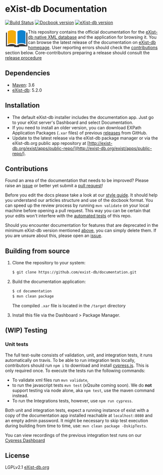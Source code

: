 # eXist-db Documentation
[![Build Status](https://travis-ci.com/eXist-db/documentation.svg?branch=master)](https://travis-ci.com/eXist-db/documentation)
[![Docbook version](https://img.shields.io/badge/docbook-5.0-19a5a4.svg)](http://docbook.org/xml/5.0/)
[![eXist-db version](https://img.shields.io/badge/eXist_db-5.2.0-blue.svg)](http://www.exist-db.org/exist/apps/homepage/index.html)

<img src="src/main/xar-resources/icon.png" align="left" width="15%"/>

This repository contains the official documentation for the [eXist-db native XML database](http://www.exist-db.org) and the application for browsing it. You can browse the latest release of the documentation on [eXist-db homepage](http://exist-db.org/exist/apps/doc/). User reporting errors should check the [contributions](#contributions) section below. Core-contributors preparing a release should consult the [release procedure](RELEASE.md)

## Dependencies
-   [Maven](https://maven.apache.org): 3.6
-   [eXist-db](http://exist-db.org): 5.2.0

## Installation
-   The default eXist-db installer includes the documentation app. Just go to your eXist server's Dashboard and select Documentation.
-   If you need to install an older version, you can download EXPath Application Packages (`.xar` files) of previous [releases](https://github.com/eXist-db/documentation/releases) from GitHub.
-   Update to the latest release via the eXist-db package manager or via the eXist-db.org public app repository at [http://exist-db.org/exist/apps/public-repo/](http://exist-db.org/exist/apps/public-repo/).

## Contributions
Found an area of the documentation that needs to be improved? Please raise an [issue](https://github.com/eXist-db/documentation/issues) or better yet submit a [pull request](https://github.com/eXist-db/documentation/pulls)!

Before you edit the docs please take a look at our [style guide](https://www.exist-db.org/exist/apps/doc/author-reference). It should help you understand our articles structure and use of the docbook format. You can speed up the review process by running `mvn validate` on your local machine before opening a pull request. This way you can be certain that your edits won't interfere with the [automated tests](https://travis-ci.org/eXist-db/documentation) of this repo.

Should you encounter documentation for features that are deprecated in the minimum eXist-db version mentioned [above](#dependencies), you can simply delete them. If you are unsure about this, please open an [issue](https://github.com/eXist-db/documentation/issues).

## Building from source
1.  Clone the repository to your system:
    ```bash
    $ git clone https://github.com/exist-db/documentation.git
    ```

2.  Build the documentation application:
    ```bash
    $ cd documentation
    $ mvn clean package
    ```
    The compiled `.xar` file is located in the `/target` directory

3.  Install this file via the Dashboard > Package Manager.

## (WIP) Testing

### Unit tests
The full test-suite consists of validation, unit, and integration tests, it runs automatically on travis. To be able to run integration tests locally, contributors should run `npm i` to download and install [cypress.js](https://www.cypress.io). This is only required once. To execute the tests run the following commands:          
-   To validate xml files run `mvn validate`,
-   to run the javascript tests `mvn test` (xQsuite coming soon). We do **not** support testing via node alone, aka `npm test`, use the maven command instead.
-   To run the Integrations tests, however, use `npm run cypress`.

Both unit and integration tests, expect a running instance of exist with a copy of the documentation app installed reachable at `localhost:8080` and an empty admin password. It might be necessary to skip test execution during building from time to time, use: `mvn clean package -DskipTests`.

You can view recordings of the previous integration test runs on our [Cypress Dashboard](https://dashboard.cypress.io/#/projects/h8zx19/runs)

## License
LGPLv2.1 [eXist-db.org](http://exist-db.org/exist/apps/homepage/index.html)
